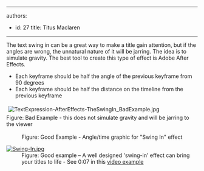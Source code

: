 

---
authors:
  - id: 27
    title: Titus Maclaren
---




<span class='intro'> <p>The text swing in can be a great way to make a title gain attention, but if the angles are wrong, the unnatural nature of it will be jarring. The idea is to simulate gravity.&#160;The best tool to create this type of effect is Adobe After Effects.</p><ul><li>Each keyframe should be half the angle of the previous keyframe from 90 degrees</li><li>Each keyframe should be half the distance on the timeline from the previous keyframe</li></ul> </span>

<dl class="image"><dt><img src="/DesignandPresentation/RulesToBetterVideoRecording/PublishingImages/TextExpression-AfterEffects-TheSwingIn_BadExample.jpg" alt="TextExpression-AfterEffects-TheSwingIn_BadExample.jpg" style="margin&#58;5px;" /><br></dt><dt><span class="ssw-rteStyle-FigureBad">Figure&#58; Bad Example - this does not simulate gravity and will be jarring to the viewer</span></dt><dt><br></dt><dt> 
      <img src="/DesignandPresentation/RulesToBetterVideoRecording/PublishingImages/swing-in-effect.jpg" alt="" /> 
   </dt><dd><span class="ssw-rteStyle-FigureGood">Figure&#58; Good Example -&#160;Angle/time graphic for &quot;Swing In&quot; effect</span></dd></dl><dl class="goodImage"><dt> 
      <a href="http&#58;//youtu.be/0ugMkda9IBw?t=7s"><img alt="Swing-In.jpg" src="/DesignandPresentation/RulesToBetterVideoRecording/PublishingImages/Swing-In.jpg" /> </a>
   </dt>
   <dd>Figure&#58; Good example – A well designed 'swing-in' effect can bring your titles to life - See 0&#58;07 in this 
      <a href="http&#58;//youtu.be/0ugMkda9IBw?t=7s">video example</a></dd></dl>


